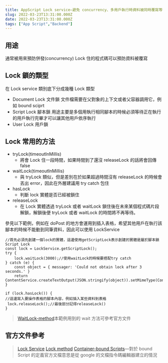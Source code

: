 ```yaml
---
title: AppScript Lock service–避免 concurrency、多用戶執行時資料被同時覆寫等等
slug: 2022-03-23T13:31:00.000Z
date: 2022-03-23T13:31:00.000Z
tags: ["App Script","Backend"]
---
```


## 用途

通常被用來預防併發(concurrency)
Lock 住的程式碼可以預防資料被覆寫

## Lock 鎖的類型

在 Lock service 類別底下分成幾種 Lock 類型

- Document Lock 文件鎖
文件檔需要在父對象的上下文或者父容器調用它，例如 bound sciprt
- Script Lock 腳本鎖
用途主要是多個用執行相同腳本的時候必須等待正在執行的用戶執行完畢才可以讓其他用戶依序執行
- User Lock 用戶鎖

## Lock 常用的方法

- tryLock(timeoutInMillis)
  - 將會 Lock 住一段時間，如果時間到了還沒 releaseLock 的話將會回傳 false
- waitLock(timeoutInMillis)
  - 與 tryLock 類似，但是差別在於如果超過時間沒有 releaseLock 的時候會丟出 error，因此在外層建議用 try catch 包住
- hasLock
  - 判斷 lock 實體是否已經被鎖住
- releaseLock
  - 在 Lock 實體透過 tryLock 或者 waitLock 鎖住後在未來某個程式碼片段解鎖，解鎖後便 tryLock 或者 waitLock 的時間將不再等待。

參見以下範例，例如在 doPost 的地方會運用到插入表格，希望其他用戶在執行該腳本的時候不能動到同筆資料，因此可以使用 LockService

```javascript{numberLines: true}
//首先必須先創建一個lock的實體，這邊使用getScriptLock表示創建的實體是屬於腳本鎖Script Lock
const lock = LockService.getScriptLock();
try {
	lock.waitLock(3000);//使用waitLock的時候要搭配try catch
} catch (e) {
	const object = { messager: 'Could not obtain lock after 3 seconds.' }
	return ContentService.createTextOutput(JSON.stringify(object)).setMimeType(ContentService.MimeType.JSON);
}

if (lock.hasLock()) {
//這邊寫入要操作表格的腳本內容，例如插入某些資料到表格
 lock.releaseLock();//最後部分記得releaseLock()
}
```

> [WaitLock-method](https://developers.google.com/apps-script/reference/lock/lock?hl=en#waitlocktimeoutinmillis)本範例用到的 wait 方法可參考官方文件

## 官方文件參考

> [Lock Service](https://developers.google.com/apps-script/reference/lock) 
>  [Lock method](https://developers.google.com/apps-script/reference/lock/lock?hl=en) 
>  [Container-bound Scripts](https://developers.google.com/apps-script/guides/bound)—對於 bound Script 的定義官方文檔意思是從 google 的文檔指令碼編輯器建立的情況

